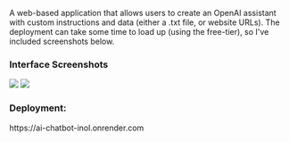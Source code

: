 <p>A web-based application that allows users to create an OpenAI assistant with custom instructions and data (either a .txt file, or website URLs). The deployment can take some time to load up (using the free-tier), so I've included screenshots below. </p>

<h3>Interface Screenshots</h3>
<img src = "public/Images/image-1.png">
<img src = "public/Images/image-2.png">

<h3>Deployment:</h3> https://ai-chatbot-inol.onrender.com


